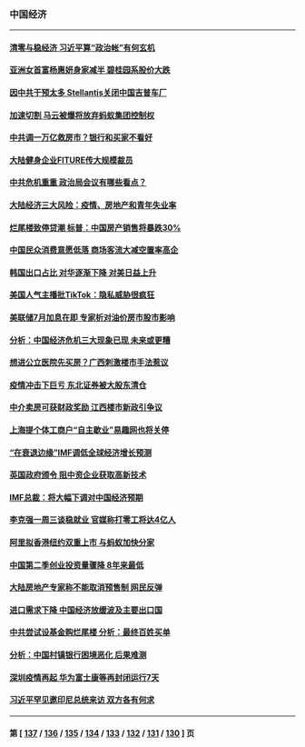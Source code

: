 ### 中国经济
---
#### [清零与稳经济 习近平算“政治帐”有何玄机](../../pages/ncid283/n13791075.md) 
#### [亚洲女首富杨惠妍身家减半 碧桂园系股价大跌](../../pages/ncid283/n13790943.md) 
#### [因中共干预太多 Stellantis关闭中国吉普车厂](../../pages/ncid283/n13791107.md) 
#### [加速切割 马云被爆将放弃蚂蚁集团控制权](../../pages/ncid283/n13791088.md) 
#### [中共调一万亿救房市？银行和买家不看好](../../pages/ncid283/n13790959.md) 
#### [大陆健身企业FITURE传大规模裁员](../../pages/ncid283/n13790797.md) 
#### [中共危机重重 政治局会议有哪些看点？](../../pages/ncid283/n13790542.md) 
#### [大陆经济三大风险：疫情、房地产和青年失业率](../../pages/ncid283/n13790084.md) 
#### [烂尾楼致停贷潮 标普：中国房产销售将暴跌30%](../../pages/ncid283/n13790359.md) 
#### [中国民众消费意愿低落 商场客流大减空置率高企](../../pages/ncid283/n13790305.md) 
#### [韩国出口占比 对华逐渐下降 对美日益上升](../../pages/ncid283/n13790270.md) 
#### [美国人气主播批TikTok：隐私威胁很疯狂](../../pages/ncid283/n13790194.md) 
#### [美联储7月加息在即 专家析对油价房市股市影响](../../pages/ncid283/n13790209.md) 
#### [分析：中国经济危机三大现象已现 未来或更糟](../../pages/ncid283/n13789046.md) 
#### [想进公立医院先买房？广西刺激楼市手法惹议](../../pages/ncid283/n13789958.md) 
#### [疫情冲击下巨亏 东北证券被大股东清仓](../../pages/ncid283/n13789868.md) 
#### [中介卖房可获财政奖励 江西楼市新政引争议](../../pages/ncid283/n13789826.md) 
#### [上海提个体工商户“自主歇业”易趣网也将关停](../../pages/ncid283/n13789378.md) 
#### [“在衰退边缘”IMF调低全球经济增长预测](../../pages/ncid283/n13789527.md) 
#### [英国政府颁令 阻中资企业获取高新技术](../../pages/ncid283/n13789529.md) 
#### [IMF总裁：将大幅下调对中国经济预期](../../pages/ncid283/n13788933.md) 
#### [李克强一周三谈稳就业 官媒称打零工将达4亿人](../../pages/ncid283/n13788931.md) 
#### [阿里拟香港纽约双重上市 与蚂蚁加快分家](../../pages/ncid283/n13789359.md) 
#### [中国第二季创业投资量骤降 8年来最低](../../pages/ncid283/n13789312.md) 
#### [大陆房地产专家称不能取消预售制 网民反弹](../../pages/ncid283/n13789232.md) 
#### [进口需求下降 中国经济放缓波及主要出口国](../../pages/ncid283/n13789134.md) 
#### [中共尝试设基金购烂尾楼 分析：最终百姓买单](../../pages/ncid283/n13788699.md) 
#### [分析：中国村镇银行困境恶化 后果难测](../../pages/ncid283/n13788846.md) 
#### [深圳疫情再起 华为富士康等再封闭运行7天](../../pages/ncid283/n13788829.md) 
#### [习近平罕见邀印尼总统来访 双方各有何求](../../pages/ncid283/n13788818.md) 

---
#### 第 [ [137](./137.md) / [136](./136.md) / [135](./135.md) / [134](./134.md) / [133](./133.md) / [132](./132.md) / [131](./131.md) / [130](./130.md) ] 页
